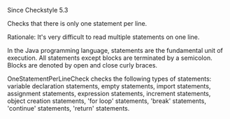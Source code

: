 Since Checkstyle 5.3

Checks that there is only one statement per line.

Rationale: It's very difficult to read multiple statements on one line.

In the Java programming language, statements are the fundamental unit of execution. All statements except blocks are terminated by a semicolon. Blocks are denoted by open and close curly braces.

OneStatementPerLineCheck checks the following types of statements: variable declaration statements, empty statements, import statements, assignment statements, expression statements, increment statements, object creation statements, 'for loop' statements, 'break' statements, 'continue' statements, 'return' statements.
